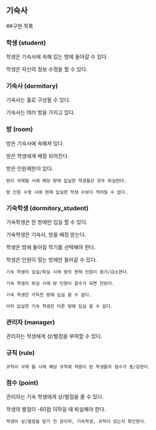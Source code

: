 기숙사
-

##구현 목록

 ### 학생 (student)

 학생은 기숙사에 속해 있는 방에 들어갈 수 있다.


 학생은 자신의 정보 수정을 할 수 있다.
 

### 기숙사 (dormitory)

기숙사는 홀로 구성될 수 있다.

기숙사는 여러 방을 가지고 있다.

### 방 (room)

방은 기숙사에 속해져 있다.

방은 학생에게 배정 되어진다.

방은 인원제한이 있다.

    방이 삭제될 시에 해당 방에 입실한 학생들은 모두 퇴실한다.

    방 인원 수정 시에 현재 입실한 학생 수보다 적어질 수 없다.

### 기숙학생 (dormitory_student)

기숙학생은 한 방에만 입실 할 수 있다.

기숙학생은 기숙사, 방을 배정 받는다.
    
학생은 방에 들어갈 학기를 선택해야 한다.

학생은 인원이 맞는 방에만 들어갈 수 있다.

    기숙 학생이 입실/퇴실 시에 방의 현재 인원이 증가/감소한다.

    기숙 학생이 퇴실 시에 방 인원이 음수가 되면 안된다.
    
    기숙 학생은 가득찬 방에 입실 할 수 없다.

    이미 입실한 기숙 학생은 다른 방에 입실 할 수 없다.


### 관리자 (manager)

관리자는 학생에게 상/벌점을 부여할 수 있다.

### 규칙 (rule)

    규칙이 삭제 될 시에 해당 규칙에 적용이 된 학생들의 점수가 증/감한다.

    

### 점수 (point)
    
관리자는 기숙 학생에게 상/벌점을 줄 수 있다.

학생의 벌점이 -60점 이하일 때 퇴실해야 한다.

    학생이 상/벌점을 받기 전 관리자, 기숙학생, 규칙이 있는지 확인한다.
